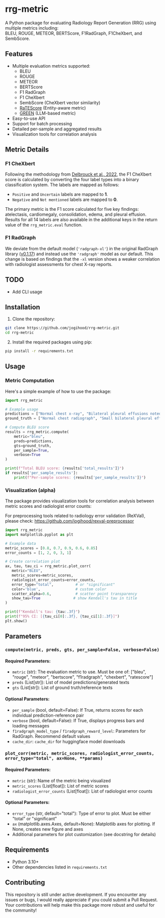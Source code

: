 # rrg-metric

A Python package for evaluating Radiology Report Generation (RRG) using multiple metrics including:\
BLEU, ROUGE, METEOR, BERTScore, F1RadGraph, F1CheXbert, and SembScore.

## Features

- Multiple evaluation metrics supported:
  - BLEU
  - ROUGE
  - METEOR
  - BERTScore
  - F1 RadGraph
  - F1 CheXbert
  - SembScore (CheXbert vector similarity)
  - [RaTEScore](https://github.com/MAGIC-AI4Med/RaTEScore) (Entity-aware metric)
  - [GREEN](https://github.com/Stanford-AIMI/GREEN) (LLM-based metric)
- Easy-to-use API
- Support for batch processing
- Detailed per-sample and aggregated results
- Visualization tools for correlation analysis

## Metric Details

### F1 CheXbert

Following the methodology from [Delbrouck et al., 2022](https://aclanthology.org/2022.findings-emnlp.319/), the F1 CheXbert score is calculated by converting the four label types into a binary classification system. The labels are mapped as follows:

* `Positive` and `Uncertain` labels are mapped to **1**.
* `Negative` and `Not mentioned` labels are mapped to **0**.

The primary metric is the F1 score calculated for five key findings: atelectasis, cardiomegaly, consolidation, edema, and pleural effusion. Results for all 14 labels are also available in the additional keys in the return value of the `rrg_metric.eval` function.

### F1 RadGraph

We deviate from the default model (`'radgraph-xl'`) in the original RadGraph library ([v0.1.17](https://pypi.org/project/radgraph/0.1.17/)) and instead use the `'radgraph'` model as our default. This change is based on findings that the `-xl` version shows a weaker correlation with radiologist assessments for chest X-ray reports.

## TODO
- Add CLI usage

## Installation

1. Clone the repository:
```bash
git clone https://github.com/jogihood/rrg-metric.git
cd rrg-metric
```

2. Install the required packages using pip:
```bash
pip install -r requirements.txt
```

## Usage

### Metric Computation

Here's a simple example of how to use the package:

```python
import rrg_metric

# Example usage
predictions = ["Normal chest x-ray", "Bilateral pleural effusions noted"]
ground_truth = ["Normal chest radiograph", "Small bilateral pleural effusions present"]

# Compute BLEU score
results = rrg_metric.compute(
    metric="bleu",
    preds=predictions,
    gts=ground_truth,
    per_sample=True,
    verbose=True
)

print(f"Total BLEU score: {results['total_results']}")
if results['per_sample_results']:
    print(f"Per-sample scores: {results['per_sample_results']}")
```

### Visualization (alpha)

The package provides visualization tools for correlation analysis between metric scores and radiologist error counts:

For preprocessing tools related to radiology error validation (ReXVal), please check: https://github.com/jogihood/rexval-preprocessor

```python
import rrg_metric
import matplotlib.pyplot as plt

# Example data
metric_scores = [0.8, 0.7, 0.9, 0.6, 0.85]
error_counts = [1, 2, 0, 3, 1]

# Create correlation plot
ax, tau, tau_ci = rrg_metric.plot_corr(
   metric="BLEU",
   metric_scores=metric_scores,
   radiologist_error_counts=error_counts,
   error_type="total",          # or "significant"
   color='blue',                # custom color
   scatter_alpha=0.6,           # scatter point transparency
   show_tau=True               # show Kendall's tau in title
)

print(f"Kendall's tau: {tau:.3f}")
print(f"95% CI: [{tau_ci[0]:.3f}, {tau_ci[1]:.3f}]")
plt.show()
```

## Parameters

### `compute(metric, preds, gts, per_sample=False, verbose=False)`
#### Required Parameters:
- `metric` (str): The evaluation metric to use. Must be one of: ["bleu", "rouge", "meteor", "bertscore", "f1radgraph", "chexbert", "ratescore"]
- `preds` (List[str]): List of model predictions/generated texts
- `gts` (List[str]): List of ground truth/reference texts

#### Optional Parameters:
- `per_sample` (bool, default=False): If True, returns scores for each individual prediction-reference pair
- `verbose` (bool, default=False): If True, displays progress bars and loading messages
- `f1radgraph_model_type` / `f1radgraph_reward_level`: Parameters for RadGraph. Recommend default values
- `cache_dir`: `cache_dir` for huggingface model downloads

### `plot_corr(metric, metric_scores, radiologist_error_counts, error_type="total", ax=None, **params)`
#### Required Parameters:
- `metric` (str): Name of the metric being visualized
- `metric_scores` (List[float]): List of metric scores
- `radiologist_error_counts` (List[float]): List of radiologist error counts

#### Optional Parameters:
- `error_type` (str, default="total"): Type of error to plot. Must be either "total" or "significant"
- `ax` (matplotlib.axes.Axes, default=None): Matplotlib axes for plotting. If None, creates new figure and axes
- Additional parameters for plot customization (see docstring for details)

## Requirements
- Python 3.10+
- Other dependencies listed in `requirements.txt`

## Contributing
This repository is still under active development. If you encounter any issues or bugs, I would really appreciate if you could submit a Pull Request. Your contributions will help make this package more robust and useful for the community!
